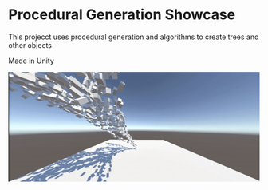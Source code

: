 # Procedural Generation Showcase

This projecct uses procedural generation and algorithms to create trees and other objects

Made in Unity

![Demo](./TreeSimulationGIF.gif)
